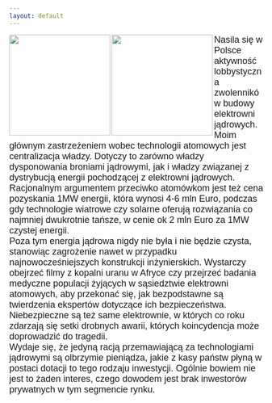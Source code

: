 ```yaml
---
layout: default
---
```

<img src="{{site.baseurl}}\articles\pictures\465.atomowka.jpg" align=left width="200"><img src="{{site.baseurl}}\articles\pictures\.jpg" align=left width="200"><!--19--><p style="margin: 0px 0px 18px; font-size: 18px; font-family: Helvetica;">
Nasila się w Polsce aktywność lobbystyczna zwolenników budowy elektrowni jądrowych. Moim głównym zastrzeżeniem wobec technologii atomowych jest centralizacja władzy. Dotyczy to zarówno władzy dysponowania broniami jądrowymi, jak i władzy związanej z dystrybucją energii pochodzącej z elektrowni jądrowych.<br>Racjonalnym argumentem przeciwko atomówkom jest też cena pozyskania 1MW energii, która wynosi 4-6 mln Euro, podczas gdy technologie wiatrowe czy solarne oferują rozwiązania co najmniej dwukrotnie tańsze, w cenie ok 2 mln Euro za 1MW czystej energii.<br>Poza tym energia jądrowa nigdy nie była i nie będzie czysta, stanowiąc zagrożenie nawet w przypadku najnowocześniejszych konstrukcji inżynierskich. Wystarczy obejrzeć filmy z kopalni uranu w Afryce czy przejrzeć badania medyczne populacji żyjących w sąsiedztwie elektrowni atomowych, aby przekonać się, jak bezpodstawne są twierdzenia ekspertów dotyczące ich bezpieczeństwa. Niebezpieczne są też same elektrownie, w których co roku zdarzają się setki drobnych awarii, których koincydencja może doprowadzić do tragedii.<br>Wydaje się, że jedyną racją przemawiającą za technologiami jądrowymi są olbrzymie pieniądza, jakie z kasy państw płyną w postaci dotacji to tego rodzaju inwestycji. Ogólnie bowiem nie jest to żaden interes, czego dowodem jest brak inwestorów prywatnych w tym segmencie rynku.<br><br></p>